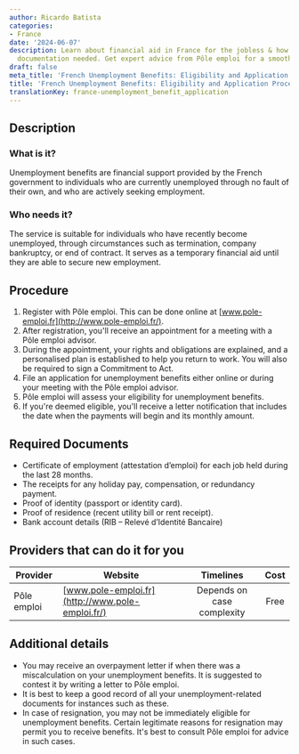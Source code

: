 ```yaml
---
author: Ricardo Batista
categories:
- France
date: '2024-06-07'
description: Learn about financial aid in France for the jobless & how to apply. Include
  documentation needed. Get expert advice from Pôle emploi for a smooth process.
draft: false
meta_title: 'French Unemployment Benefits: Eligibility and Application Process'
title: 'French Unemployment Benefits: Eligibility and Application Process'
translationKey: france-unemployment_benefit_application
---
```



## Description
### What is it?
Unemployment benefits are financial support provided by the French government to individuals who are currently unemployed through no fault of their own, and who are actively seeking employment.

### Who needs it?
The service is suitable for individuals who have recently become unemployed, through circumstances such as termination, company bankruptcy, or end of contract. It serves as a temporary financial aid until they are able to secure new employment.

## Procedure 

1. Register with Pôle emploi. This can be done online at [www.pole-emploi.fr](http://www.pole-emploi.fr/).
2. After registration, you'll receive an appointment for a meeting with a Pôle emploi advisor. 
3. During the appointment, your rights and obligations are explained, and a personalised plan is established to help you return to work. You will also be required to sign a Commitment to Act.
4. File an application for unemployment benefits either online or during your meeting with the Pôle emploi advisor.
5. Pôle emploi will assess your eligibility for unemployment benefits.
6. If you're deemed eligible, you'll receive a letter notification that includes the date when the payments will begin and its monthly amount.

## Required Documents

- Certificate of employment (attestation d’emploi) for each job held during the last 28 months.
- The receipts for any holiday pay, compensation, or redundancy payment.
- Proof of identity (passport or identity card).
- Proof of residence (recent utility bill or rent receipt).
- Bank account details (RIB – Relevé d’Identité Bancaire)

## Providers that can do it for you

| Provider        |     Website     |     Timelines    |       Cost      |
| --------------- | --------------- |  :-------------: | :-------------: |
| Pôle emploi      |  [www.pole-emploi.fr](http://www.pole-emploi.fr/)       |   Depends on case complexity   |    Free    |

## Additional details

- You may receive an overpayment letter if when there was a miscalculation on your unemployment benefits. It is suggested to contest it by writing a letter to Pôle emploi.
- It is best to keep a good record of all your unemployment-related documents for instances such as these.
- In case of resignation, you may not be immediately eligible for unemployment benefits. Certain legitimate reasons for resignation may permit you to receive benefits. It's best to consult Pôle emploi for advice in such cases.